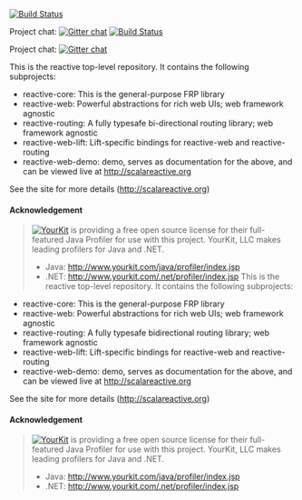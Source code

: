 [![Build Status](https://travis-ci.org/nafg/reactive.svg?branch=v0.4.0)](https://travis-ci.org/nafg/reactive)

Project chat: [![Gitter chat](https://badges.gitter.im/nafg/reactive.png)](https://gitter.im/nafg/reactive)
[![Build Status](https://travis-ci.org/nafg/reactive.svg?branch=v0.4.0)](https://travis-ci.org/nafg/reactive)

Project chat: [![Gitter chat](https://badges.gitter.im/nafg/reactive.png)](https://gitter.im/nafg/reactive)

This is the reactive top-level repository. It contains the following subprojects:

* reactive-core: This is the general-purpose FRP library
* reactive-web: Powerful abstractions for rich web UIs; web framework agnostic
* reactive-routing: A fully typesafe bi-directional routing library; web framework agnostic
* reactive-web-lift: Lift-specific bindings for reactive-web and reactive-routing
* reactive-web-demo: demo, serves as documentation for the above, and can be viewed live at http://scalareactive.org

See the site for more details (http://scalareactive.org)


#### Acknowledgement

> [![YourKit](http://goo.gl/Eb8iOQ)](http://www.yourkit.com) is providing a free open source license for their full-featured Java Profiler for use with this project.
> YourKit, LLC makes leading profilers for Java and .NET.
> * Java: http://www.yourkit.com/java/profiler/index.jsp
> * .NET: http://www.yourkit.com/.net/profiler/index.jsp
This is the reactive top-level repository. It contains the following subprojects:

* reactive-core: This is the general-purpose FRP library
* reactive-web: Powerful abstractions for rich web UIs; web framework agnostic
* reactive-routing: A fully typesafe bidirectional routing library; web framework agnostic
* reactive-web-lift: Lift-specific bindings for reactive-web and reactive-routing
* reactive-web-demo: demo, serves as documentation for the above, and can be viewed live at http://scalareactive.org

See the site for more details (http://scalareactive.org)


#### Acknowledgement

> [![YourKit](http://goo.gl/Eb8iOQ)](http://www.yourkit.com) is providing a free open source license for their full-featured Java Profiler for use with this project.
> YourKit, LLC makes leading profilers for Java and .NET.
> * Java: http://www.yourkit.com/java/profiler/index.jsp
> * .NET: http://www.yourkit.com/.net/profiler/index.jsp
